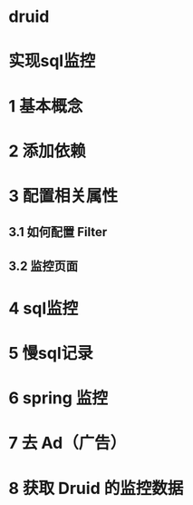 # druid

# 实现sql监控

# 1 基本概念
# 2 添加依赖
# 3 配置相关属性
## 3.1 如何配置 Filter
## 3.2 监控页面
# 4 sql监控
# 5 慢sql记录
# 6 spring 监控
# 7 去 Ad（广告）
# 8 获取 Druid 的监控数据